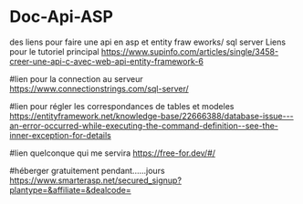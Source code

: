 # Doc-Api-ASP
des liens pour faire une api en asp et entity fraw
eworks/ sql server
Liens pour le tutoriel principal
https://www.supinfo.com/articles/single/3458-creer-une-api-c-avec-web-api-entity-framework-6

#lien pour la connection au serveur
https://www.connectionstrings.com/sql-server/

#lien pour  régler les correspondances de tables et modeles
https://entityframework.net/knowledge-base/22666388/database-issue---an-error-occurred-while-executing-the-command-definition--see-the-inner-exception-for-details

#lien quelconque qui me servira
https://free-for.dev/#/

#héberger gratuitement pendant......jours
https://www.smarterasp.net/secured_signup?plantype=&affiliate=&dealcode=
